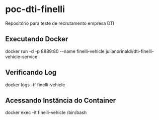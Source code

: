 # poc-dti-finelli
Repositório para teste de recrutamento empresa DTI

## Executando Docker
docker run -d -p 8889:80 --name finelli-vehicle julianorinaldi/dti-finelli-vehicle-service

## Verificando Log
docker logs -tf finelli-vehicle

## Acessando Instância do Container
docker exec -it finelli-vehicle /bin/bash